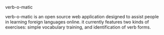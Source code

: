 verb-o-matic

verb-o-matic is an open source web application designed to assist people in learning foreign languages online. it currently features two kinds of exercises: simple vocabulary training, and identification of verb forms. 
